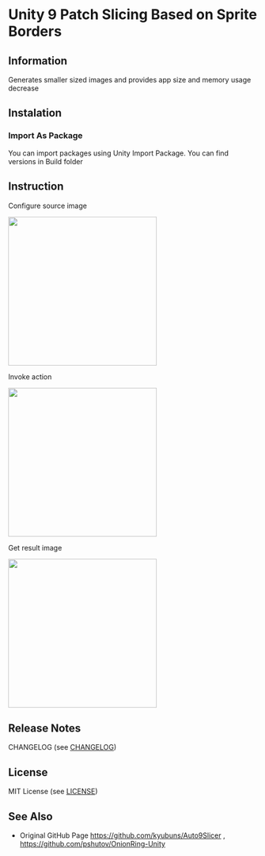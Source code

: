 # Unity 9 Patch Slicing Based on Sprite Borders


## Information
Generates smaller sized images and provides app size and memory usage decrease


## Instalation

### Import As Package

You can import packages using Unity Import Package.
You can find versions in Build folder


## Instruction

Configure source image

<img src=".res/images/SourceImage.jpeg" width="300" />

Invoke action

<img src=".res/images/MenuItem.jpeg" width="300" />

Get result image

<img src=".res/images/OutputImage.jpeg" width="300" />


## Release Notes

CHANGELOG (see [CHANGELOG](CHANGELOG.MD))


## License

MIT License (see [LICENSE](LICENSE))


## See Also

* Original GitHub Page https://github.com/kyubuns/Auto9Slicer , https://github.com/pshutov/OnionRing-Unity
